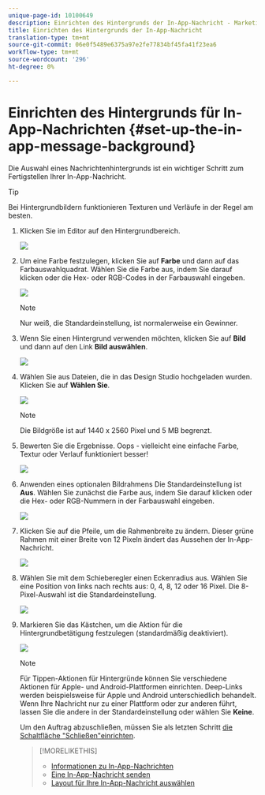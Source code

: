 ```yaml
---
unique-page-id: 10100649
description: Einrichten des Hintergrunds der In-App-Nachricht - Marketing Docs - Produktdokumentation
title: Einrichten des Hintergrunds der In-App-Nachricht
translation-type: tm+mt
source-git-commit: 06e0f5489e6375a97e2fe77834bf45fa41f23ea6
workflow-type: tm+mt
source-wordcount: '296'
ht-degree: 0%

---
```



# Einrichten des Hintergrunds für In-App-Nachrichten {#set-up-the-in-app-message-background}

Die Auswahl eines Nachrichtenhintergrunds ist ein wichtiger Schritt zum Fertigstellen Ihrer In-App-Nachricht.

>[!TIP]
>
>Bei Hintergrundbildern funktionieren Texturen und Verläufe in der Regel am besten.

1. Klicken Sie im Editor auf den Hintergrundbereich.

   ![](assets/image2016-5-9-8-3a38-3a1.png)

1. Um eine Farbe festzulegen, klicken Sie auf **Farbe** und dann auf das Farbauswahlquadrat. Wählen Sie die Farbe aus, indem Sie darauf klicken oder die Hex- oder RGB-Codes in der Farbauswahl eingeben.

   ![](assets/image2016-5-9-8-3a46-3a59.png)

   >[!NOTE]
   >
   >Nur weiß, die Standardeinstellung, ist normalerweise ein Gewinner.

1. Wenn Sie einen Hintergrund verwenden möchten, klicken Sie auf **Bild** und dann auf den Link **Bild auswählen**.

   ![](assets/image2016-5-9-8-3a52-3a43.png)

1. Wählen Sie aus Dateien, die in das Design Studio hochgeladen wurden. Klicken Sie auf **Wählen Sie**.

   ![](assets/image2016-5-9-9-3a0-3a2.png)

   >[!NOTE]
   >
   >Die Bildgröße ist auf 1440 x 2560 Pixel und 5 MB begrenzt.

1. Bewerten Sie die Ergebnisse. Oops - vielleicht eine einfache Farbe, Textur oder Verlauf funktioniert besser!

   ![](assets/image2016-5-9-9-3a2-3a33.png)

1. Anwenden eines optionalen Bildrahmens Die Standardeinstellung ist **Aus**. Wählen Sie zunächst die Farbe aus, indem Sie darauf klicken oder die Hex- oder RGB-Nummern in der Farbauswahl eingeben.

   ![](assets/image2016-5-9-9-3a54-3a8.png)

1. Klicken Sie auf die Pfeile, um die Rahmenbreite zu ändern. Dieser grüne Rahmen mit einer Breite von 12 Pixeln ändert das Aussehen der In-App-Nachricht.

   ![](assets/image2016-5-9-9-3a58-3a38.png)

1. Wählen Sie mit dem Schieberegler einen Eckenradius aus. Wählen Sie eine Position von links nach rechts aus: 0, 4, 8, 12 oder 16 Pixel. Die 8-Pixel-Auswahl ist die Standardeinstellung.

   ![](assets/image2016-5-6-9-3a39-3a28.png)

1. Markieren Sie das Kästchen, um die Aktion für die Hintergrundbetätigung festzulegen (standardmäßig deaktiviert).

   ![](assets/image2016-5-9-10-3a6-3a10.png)

   >[!NOTE]
   >
   >Für Tippen-Aktionen für Hintergründe können Sie verschiedene Aktionen für Apple- und Android-Plattformen einrichten. Deep-Links werden beispielsweise für Apple und Android unterschiedlich behandelt. Wenn Ihre Nachricht nur zu einer Plattform oder zur anderen führt, lassen Sie die andere in der Standardeinstellung oder wählen Sie **Keine**.

   Um den Auftrag abzuschließen, müssen Sie als letzten Schritt [die Schaltfläche &quot;Schließen&quot;einrichten](/help/marketo/product-docs/mobile-marketing/in-app-messages/creating-in-app-messages/set-up-the-dismiss-button-and-approve-the-message.md).

   >[!MORELIKETHIS]
   >
   >* [Informationen zu In-App-Nachrichten](/help/marketo/product-docs/mobile-marketing/in-app-messages/understanding-in-app-messages.md)
   >* [Eine In-App-Nachricht senden](/help/marketo/product-docs/mobile-marketing/in-app-messages/sending-your-in-app-message/send-your-in-app-message.md)
   >* [Layout für Ihre In-App-Nachricht auswählen](/help/marketo/product-docs/mobile-marketing/in-app-messages/creating-in-app-messages/choose-a-layout-for-your-in-app-message.md)

